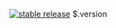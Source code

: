 [![stable release](https://img.shields.io/badge/stable%20release-1.0-green.svg)](https://github.com/erwijet/YouTube-Downloader)
$.version
